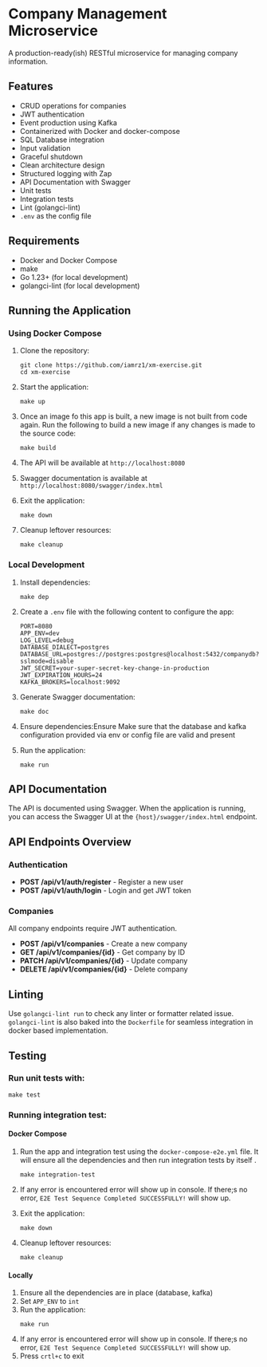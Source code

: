 # Company Management Microservice

A production-ready(ish) RESTful microservice for managing company information.

## Features

- CRUD operations for companies
- JWT authentication
- Event production using Kafka
- Containerized with Docker and docker-compose
- SQL Database integration
- Input validation
- Graceful shutdown
- Clean architecture design
- Structured logging with Zap
- API Documentation with Swagger
- Unit tests
- Integration tests
- Lint (golangci-lint)
- `.env` as the config file

## Requirements

- Docker and Docker Compose
- make
- Go 1.23+ (for local development)
- golangci-lint (for local development)

## Running the Application

### Using Docker Compose

1. Clone the repository:
   ```
   git clone https://github.com/iamrz1/xm-exercise.git
   cd xm-exercise
   ```

2. Start the application:
   ```
   make up
   ```

3. Once an image fo this app is built, a new image is not built from code again.
Run the following to build a new image if any changes is made to the source code:
   ```
   make build
   ```

4. The API will be available at `http://localhost:8080`
5. Swagger documentation is available at `http://localhost:8080/swagger/index.html`
6. Exit the application:
   ```
   make down
   ```
7. Cleanup leftover resources:
   ```
   make cleanup
   ```

### Local Development

1. Install dependencies:
   ```
   make dep
   ```

2. Create a `.env` file with the following content to configure the app:
   ```
   PORT=8080
   APP_ENV=dev
   LOG_LEVEL=debug
   DATABASE_DIALECT=postgres
   DATABASE_URL=postgres://postgres:postgres@localhost:5432/companydb?sslmode=disable
   JWT_SECRET=your-super-secret-key-change-in-production
   JWT_EXPIRATION_HOURS=24
   KAFKA_BROKERS=localhost:9092
   ```

3. Generate Swagger documentation:
   ```
   make doc
   ```

4. Ensure dependencies:Ensure 
   Make sure that the database and kafka configuration provided via env or config file are valid and present

5. Run the application:
   ```
   make run
   ```

## API Documentation

The API is documented using Swagger. When the application is running, you can access 
the Swagger UI at the `{host}/swagger/index.html` endpoint.


## API Endpoints Overview

### Authentication

- **POST /api/v1/auth/register** - Register a new user
- **POST /api/v1/auth/login** - Login and get JWT token

### Companies

All company endpoints require JWT authentication.

- **POST /api/v1/companies** - Create a new company
- **GET /api/v1/companies/{id}** - Get company by ID
- **PATCH /api/v1/companies/{id}** - Update company
- **DELETE /api/v1/companies/{id}** - Delete company

## Linting
Use `golangci-lint run` to check any linter or formatter related issue.
`golangci-lint` is also baked into the `Dockerfile` for seamless integration
in docker based implementation.

## Testing

### Run unit tests with:
   ```
   make test
   ```

### Running integration test:

#### Docker Compose
1. Run the app and integration test using the `docker-compose-e2e.yml` file.
It will ensure all the dependencies and then run integration tests by itself .
   ```
   make integration-test
   ```

2. If any error is encountered error will show up in console. If there;s no error,
`E2E Test Sequence Completed SUCCESSFULLY!` will show up.
3. Exit the application:
   ```
   make down
   ```
4. Cleanup leftover resources:
   ```
   make cleanup
   ```

#### Locally

1. Ensure all the dependencies are in place (database, kafka)
2. Set `APP_ENV` to `int`
3. Run the application:
   ```
   make run
   ```
4. If any error is encountered error will show up in console. If there;s no error,
   `E2E Test Sequence Completed SUCCESSFULLY!` will show up.
5. Press `crtl+c` to exit